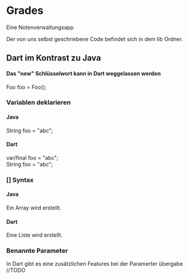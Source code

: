 # Grades

Eine Notenverwaltungsapp

Der von uns selbst geschriebene Code befindet sich in dem lib Ordner.

## Dart im Kontrast zu Java

#### Das "new" Schlüsselwort kann in Dart weggelassen werden
Foo foo = Foo();

### Variablen deklarieren

#### Java
String foo = "abc";

#### Dart
 
var/final foo = "abc";  
String foo = "abc"; 

### \[] Syntax
#### Java
Ein Array wird erstellt.

#### Dart
Eine Liste wird erstellt.

### Benannte Parameter
In Dart gibt es eine zusätzlichen Features bei der Paramerter übergabe
//TODO




